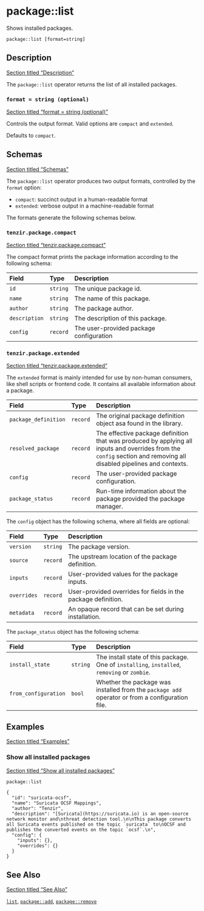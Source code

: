 # package::list

Shows installed packages.

```tql
package::list [format=string]
```

## Description

[Section titled “Description”](#description)

The `package::list` operator returns the list of all installed packages.

### `format = string (optional)`

[Section titled “format = string (optional)”](#format--string-optional)

Controls the output format. Valid options are `compact` and `extended`.

Defaults to `compact`.

## Schemas

[Section titled “Schemas”](#schemas)

The `package::list` operator produces two output formats, controlled by the `format` option:

* `compact`: succinct output in a human-readable format
* `extended`: verbose output in a machine-readable format

The formats generate the following schemas below.

### `tenzir.package.compact`

[Section titled “tenzir.package.compact”](#tenzirpackagecompact)

The compact format prints the package information according to the following schema:

| Field         | Type     | Description                             |
| :------------ | :------- | :-------------------------------------- |
| `id`          | `string` | The unique package id.                  |
| `name`        | `string` | The name of this package.               |
| `author`      | `string` | The package author.                     |
| `description` | `string` | The description of this package.        |
| `config`      | `record` | The user-provided package configuration |

### `tenzir.package.extended`

[Section titled “tenzir.package.extended”](#tenzirpackageextended)

The `extended` format is mainly intended for use by non-human consumers, like shell scripts or frontend code. It contains all available information about a package.

| Field                | Type     | Description                                                                                                                                                         |
| :------------------- | :------- | :------------------------------------------------------------------------------------------------------------------------------------------------------------------ |
| `package_definition` | `record` | The original package definition object asa found in the library.                                                                                                    |
| `resolved_package`   | `record` | The effective package definition that was produced by applying all inputs and overrides from the `config` section and removing all disabled pipelines and contexts. |
| `config`             | `record` | The user-provided package configuration.                                                                                                                            |
| `package_status`     | `record` | Run-time information about the package provided the package manager.                                                                                                |

The `config` object has the following schema, where all fields are optional:

| Field       | Type     | Description                                                   |
| :---------- | :------- | :------------------------------------------------------------ |
| `version`   | `string` | The package version.                                          |
| `source`    | `record` | The upstream location of the package definition.              |
| `inputs`    | `record` | User-provided values for the package inputs.                  |
| `overrides` | `record` | User-provided overrides for fields in the package definition. |
| `metadata`  | `record` | An opaque record that can be set during installation.         |

The `package_status` object has the following schema:

| Field                | Type     | Description                                                                                     |
| :------------------- | :------- | :---------------------------------------------------------------------------------------------- |
| `install_state`      | `string` | The install state of this package. One of `installing`, `installed`, `removing` or `zombie`.    |
| `from_configuration` | `bool`   | Whether the package was installed from the `package add` operator or from a configuration file. |

## Examples

[Section titled “Examples”](#examples)

### Show all installed packages

[Section titled “Show all installed packages”](#show-all-installed-packages)

```tql
package::list
```

```tql
{
  "id": "suricata-ocsf",
  "name": "Suricata OCSF Mappings",
  "author": "Tenzir",
  "description": "[Suricata](https://suricata.io) is an open-source network monitor and\nthreat detection tool.\n\nThis package converts all Suricata events published on the topic `suricata` to\nOCSF and publishes the converted events on the topic `ocsf`.\n",
  "config": {
    "inputs": {},
    "overrides": {}
  }
}
```

## See Also

[Section titled “See Also”](#see-also)

[`list`](/reference/operators/pipeline/list), [`package::add`](/reference/operators/package/add), [`package::remove`](/reference/operators/package/remove)